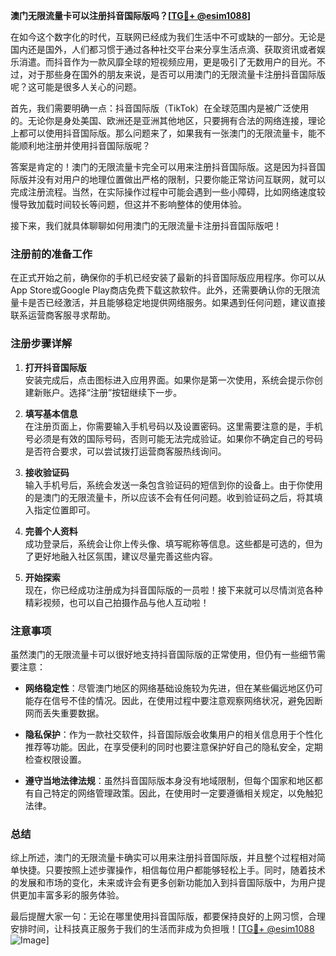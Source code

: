 **澳门无限流量卡可以注册抖音国际版吗？[[TG💪+ @esim1088](https://t.me/s/esim1088)]**

在如今这个数字化的时代，互联网已经成为我们生活中不可或缺的一部分。无论是国内还是国外，人们都习惯于通过各种社交平台来分享生活点滴、获取资讯或者娱乐消遣。而抖音作为一款风靡全球的短视频应用，更是吸引了无数用户的目光。不过，对于那些身在国外的朋友来说，是否可以用澳门的无限流量卡注册抖音国际版呢？这可能是很多人关心的问题。

首先，我们需要明确一点：抖音国际版（TikTok）在全球范围内是被广泛使用的。无论你是身处美国、欧洲还是亚洲其他地区，只要拥有合法的网络连接，理论上都可以使用抖音国际版。那么问题来了，如果我有一张澳门的无限流量卡，能不能顺利地注册并使用抖音国际版呢？

答案是肯定的！澳门的无限流量卡完全可以用来注册抖音国际版。这是因为抖音国际版并没有对用户的地理位置做出严格的限制，只要你能正常访问互联网，就可以完成注册流程。当然，在实际操作过程中可能会遇到一些小障碍，比如网络速度较慢导致加载时间较长等问题，但这并不影响整体的使用体验。

接下来，我们就具体聊聊如何用澳门的无限流量卡注册抖音国际版吧！

### 注册前的准备工作

在正式开始之前，确保你的手机已经安装了最新的抖音国际版应用程序。你可以从App Store或Google Play商店免费下载这款软件。此外，还需要确认你的无限流量卡是否已经激活，并且能够稳定地提供网络服务。如果遇到任何问题，建议直接联系运营商客服寻求帮助。

### 注册步骤详解

1. **打开抖音国际版**  
   安装完成后，点击图标进入应用界面。如果你是第一次使用，系统会提示你创建新账户。选择“注册”按钮继续下一步。

2. **填写基本信息**  
   在注册页面上，你需要输入手机号码以及设置密码。这里需要注意的是，手机号必须是有效的国际号码，否则可能无法完成验证。如果你不确定自己的号码是否符合要求，可以尝试拨打运营商客服热线询问。

3. **接收验证码**  
   输入手机号后，系统会发送一条包含验证码的短信到你的设备上。由于你使用的是澳门的无限流量卡，所以应该不会有任何问题。收到验证码之后，将其填入指定位置即可。

4. **完善个人资料**  
   成功登录后，系统会让你上传头像、填写昵称等信息。这些都是可选的，但为了更好地融入社区氛围，建议尽量完善这些内容。

5. **开始探索**  
   现在，你已经成功注册成为抖音国际版的一员啦！接下来就可以尽情浏览各种精彩视频，也可以自己拍摄作品与他人互动啦！

### 注意事项

虽然澳门的无限流量卡可以很好地支持抖音国际版的正常使用，但仍有一些细节需要注意：

- **网络稳定性**：尽管澳门地区的网络基础设施较为先进，但在某些偏远地区仍可能存在信号不佳的情况。因此，在使用过程中要注意观察网络状况，避免因断网而丢失重要数据。
  
- **隐私保护**：作为一款社交软件，抖音国际版会收集用户的相关信息用于个性化推荐等功能。因此，在享受便利的同时也要注意保护好自己的隐私安全，定期检查权限设置。

- **遵守当地法律法规**：虽然抖音国际版本身没有地域限制，但每个国家和地区都有自己特定的网络管理政策。因此，在使用时一定要遵循相关规定，以免触犯法律。

### 总结

综上所述，澳门的无限流量卡确实可以用来注册抖音国际版，并且整个过程相对简单快捷。只要按照上述步骤操作，相信每位用户都能够轻松上手。同时，随着技术的发展和市场的变化，未来或许会有更多创新功能加入到抖音国际版中，为用户提供更加丰富多彩的服务体验。

最后提醒大家一句：无论在哪里使用抖音国际版，都要保持良好的上网习惯，合理安排时间，让科技真正服务于我们的生活而非成为负担哦！[[TG💪+ @esim1088](https://t.me/s/esim1088) ![Image](https://i.postimg.cc/4NQfJmqS/Snipaste-2025-05-13-00-14-12.png)]